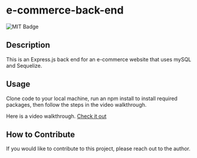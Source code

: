 # e-commerce-back-end

![MIT Badge](https://img.shields.io/badge/License-MIT-yellow)

## Description

This is an Express.js back end for an e-commerce website that uses mySQL and Sequelize.


## Usage

Clone code to your local machine, run an npm install to install required packages, then follow the steps in the video walkthrough.

Here is a video walkthrough. [Check it out](https://drive.google.com/file/d/11Wp0D-5FUvKLNiZpM-CwtSH-96_uzSAe/view)


## How to Contribute

If you would like to contribute to this project, please reach out to the author.